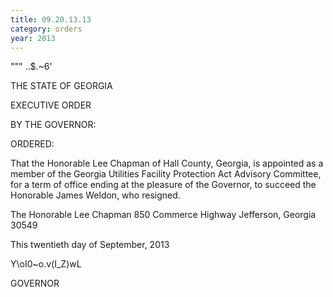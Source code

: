 ```yaml
---
title: 09.20.13.13
category: orders
year: 2013
---
```

  

""" ..$.~6'

THE STATE OF GEORGIA

EXECUTIVE ORDER

BY THE GOVERNOR:

ORDERED:

That the Honorable Lee Chapman of Hall County, Georgia, is
appointed as a member of the Georgia Utilities Facility Protection
Act Advisory Committee, for a term of office ending at the pleasure
of the Governor, to succeed the Honorable James Weldon, who
resigned.

The Honorable Lee Chapman
850 Commerce Highway
Jefferson, Georgia 30549

This twentieth day of September, 2013

Y\oI0~o.v\(I_Z)wL

GOVERNOR

